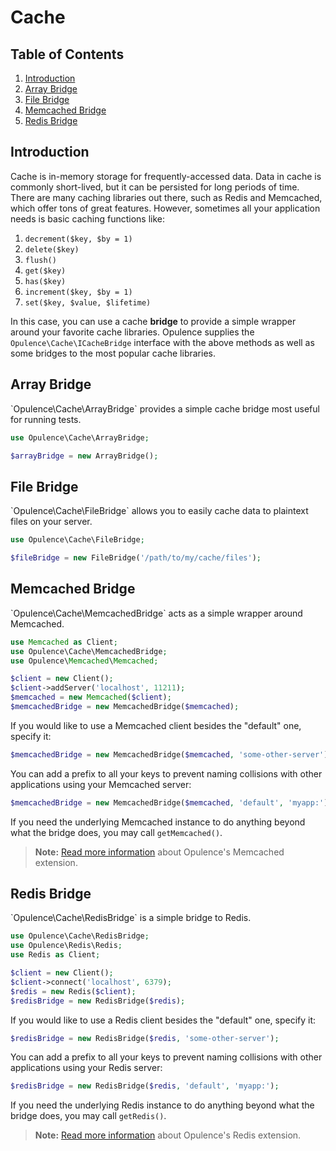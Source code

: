 # Cache

## Table of Contents
1. [Introduction](#introduction)
2. [Array Bridge](#array-bridge)
3. [File Bridge](#file-bridge)
4. [Memcached Bridge](#memcached-bridge)
5. [Redis Bridge](#redis-bridge)

<h2 id="introduction">Introduction</h2>
Cache is in-memory storage for frequently-accessed data.  Data in cache is commonly short-lived, but it can be persisted for long periods of time.  There are many caching libraries out there, such as Redis and Memcached, which offer tons of great features.  However, sometimes all your application needs is basic caching functions like:

1. `decrement($key, $by = 1)`
2. `delete($key)`
3. `flush()`
4. `get($key)`
5. `has($key)`
6. `increment($key, $by = 1)`
7. `set($key, $value, $lifetime)`

In this case, you can use a cache **bridge** to provide a simple wrapper around your favorite cache libraries.  Opulence supplies the `Opulence\Cache\ICacheBridge` interface with the above methods as well as some bridges to the most popular cache libraries.

<h2 id="array-bridge">Array Bridge</h2>
`Opulence\Cache\ArrayBridge` provides a simple cache bridge most useful for running tests.

```php
use Opulence\Cache\ArrayBridge;

$arrayBridge = new ArrayBridge();
```

<h2 id="file-bridge">File Bridge</h2>
`Opulence\Cache\FileBridge` allows you to easily cache data to plaintext files on your server.

```php
use Opulence\Cache\FileBridge;

$fileBridge = new FileBridge('/path/to/my/cache/files');
```

<h2 id="memcached-bridge">Memcached Bridge</h2>
`Opulence\Cache\MemcachedBridge` acts as a simple wrapper around Memcached.

```php
use Memcached as Client;
use Opulence\Cache\MemcachedBridge;
use Opulence\Memcached\Memcached;

$client = new Client();
$client->addServer('localhost', 11211);
$memcached = new Memcached($client);
$memcachedBridge = new MemcachedBridge($memcached);
```

If you would like to use a Memcached client besides the "default" one, specify it:

```php
$memcachedBridge = new MemcachedBridge($memcached, 'some-other-server');
```

You can add a prefix to all your keys to prevent naming collisions with other applications using your Memcached server:

```php
$memcachedBridge = new MemcachedBridge($memcached, 'default', 'myapp:');
```

If you need the underlying Memcached instance to do anything beyond what the bridge does, you may call `getMemcached()`.

> **Note:** [Read more information](memcached) about Opulence's Memcached extension.

<h2 id="redis-bridge">Redis Bridge</h2>
`Opulence\Cache\RedisBridge` is a simple bridge to Redis.

```php
use Opulence\Cache\RedisBridge;
use Opulence\Redis\Redis;
use Redis as Client;

$client = new Client();
$client->connect('localhost', 6379);
$redis = new Redis($client);
$redisBridge = new RedisBridge($redis);
```

If you would like to use a Redis client besides the "default" one, specify it:

```php
$redisBridge = new RedisBridge($redis, 'some-other-server');
```

You can add a prefix to all your keys to prevent naming collisions with other applications using your Redis server:

```php
$redisBridge = new RedisBridge($redis, 'default', 'myapp:');
```

If you need the underlying Redis instance to do anything beyond what the bridge does, you may call `getRedis()`.

> **Note:** [Read more information](redis) about Opulence's Redis extension.
